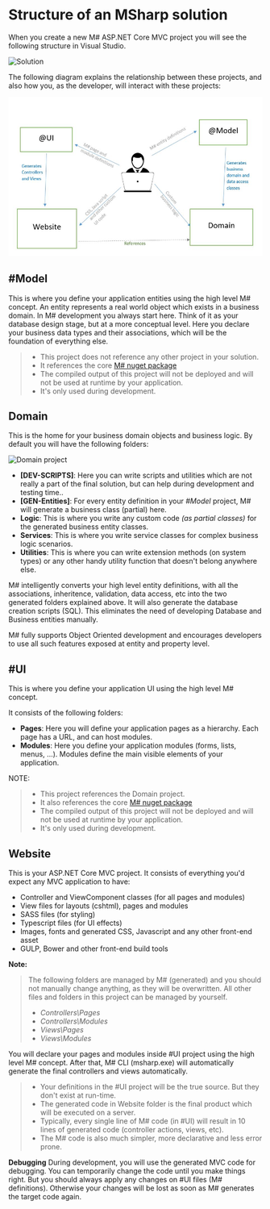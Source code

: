 # Structure of an MSharp solution

When you create a new M# ASP.NET Core MVC project you will see the following structure in Visual Studio.

![Solution](https://user-images.githubusercontent.com/1321544/60179565-36b38700-9833-11e9-9a8e-db784ac8313a.png)

The following diagram explains the relationship between these projects, and also how you, as the developer, will interact with these projects:

![Developer Model](DevModel.JPG)

## #Model

This is where you define your application entities using the high level M# concept.
An entity represents a real world object which exists in a business domain. In M# development you always start here. Think of it as your database design stage, but at a more conceptual level. Here you declare your business data types and their associations, which will be the foundation of everything else.

>- This project does not reference any other project in your solution.
>- It references the core [M# nuget package](https://www.nuget.org/packages/MSharp/)
>- The compiled output of this project will not be deployed and will not be used at runtime by your application.
>- It's only used during development.

## Domain

This is the home for your business domain objects and business logic. By default you will have the following folders:

![Domain project](https://user-images.githubusercontent.com/1321544/60179798-b5102900-9833-11e9-8e68-21c82c81e00e.png)


* **[DEV-SCRIPTS]**: Here you can write scripts and utilities which are not really a part of the final solution, but can help during development and testing time..
* **[GEN-Entities]**: For every entity definition in your *#Model* project, M# will generate a business class (partial) here.
* **Logic**: This is where you write any custom code *(as partial classes)* for the generated business entity classes.
* **Services**: This is where you write service classes for complex business logic scenarios.
* **Utilities**: This is where you can write extension methods (on system types) or any other handy utility function that doesn't belong anywhere else.


M# intelligently converts your high level entity definitions, with all the associations, inheritence, validation, data access, etc into the two generated folders explained above. It will also generate the database creation scripts (SQL). This eliminates the need of developing Database and Business entities manually.

M# fully supports Object Oriented development and encourages developers to use all such features exposed at entity and property level.

## #UI

This is where you define your application UI using the high level M# concept.

It consists of the following folders:

* **Pages**: Here you will define your application pages as a hierarchy. Each page has a URL, and can host modules.
* **Modules**: Here you define your application modules (forms, lists, menus, ...). Modules define the main visible elements of  your application.

NOTE:

>- This project references the Domain project.
>- It also references the core [M# nuget package](https://www.nuget.org/packages/MSharp/)
>- The compiled output of this project will not be deployed and will not be used at runtime by your application.
>- It's only used during development.

## Website

This is your ASP.NET Core MVC project. It consists of everything you'd expect any MVC application to have:

* Controller and ViewComponent classes (for all pages and modules)
* View files for layouts (cshtml), pages and modules
* SASS files (for styling)
* Typescript files (for UI effects)
* Images, fonts and generated CSS, Javascript and any other front-end asset
* GULP, Bower and other front-end build tools

**Note:**
> The following folders are managed by M# (generated) and you should not manually change anything, as they will be overwritten. All other files and folders in this project can be managed by yourself.
>- *Controllers\Pages*
>- *Controllers\Modules*
>- *Views\Pages*
>- *Views\Modules*

You will declare your pages and modules inside #UI project using the high level M# concept. After that, M# CLI (msharp.exe) will automatically generate the final controllers and views automatically.

>- Your definitions in the #UI project will be the true source. But they don't exist at run-time.
>- The generated code in Website folder is the final product which will be executed on a server.
>- Typically, every single line of M# code (in #UI) will result in 10 lines of generated code (controller actions, views, etc).
>- The M# code is also much simpler, more declarative and less error prone.

**Debugging**
During development, you will use the generated MVC code for debugging. You can temporarily change the code until you make things right. But you should always apply any changes on #UI files (M# definitions). Otherwise your changes will be lost as soon as M# generates the target code again.
